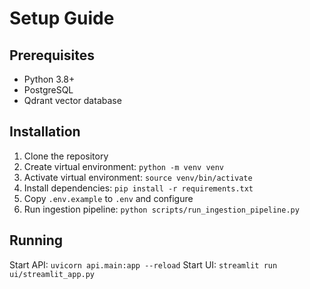 # Setup Guide

## Prerequisites

- Python 3.8+
- PostgreSQL
- Qdrant vector database

## Installation

1. Clone the repository
2. Create virtual environment: `python -m venv venv`
3. Activate virtual environment: `source venv/bin/activate`
4. Install dependencies: `pip install -r requirements.txt`
5. Copy `.env.example` to `.env` and configure
6. Run ingestion pipeline: `python scripts/run_ingestion_pipeline.py`

## Running

Start API: `uvicorn api.main:app --reload`
Start UI: `streamlit run ui/streamlit_app.py`







